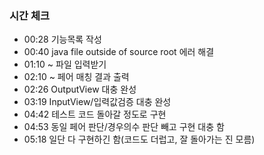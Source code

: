 ### 시간 체크
- 00:28 기능목록 작성
- 00:40 java file outside of source root 에러 해결
- 01:10 ~ 파일 입력받기
- 02:10 ~ 페어 매칭 결과 출력
- 02:26 OutputView 대충 완성
- 03:19 InputView/입력값검증 대충 완성
- 04:42 테스트 코드 돌아갈 정도로 구현
- 04:53 동일 페어 판단/경우의수 판단 빼고 구현 대충 함
- 05:18 일단 다 구현하긴 함(코드도 더럽고, 잘 돌아가는 진 모름)